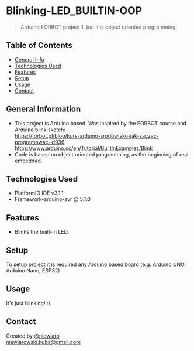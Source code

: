 # Blinking-LED_BUILTIN-OOP
> Arduino FORBOT project 1, but it is object oriented programming.

## Table of Contents
* [General Info](#general-information)
* [Technologies Used](#technologies-used)
* [Features](#features)
* [Setup](#setup)
* [Usage](#usage)
* [Contact](#contact)

## General Information
- This project is Arduino based. Was inspired by the FORBOT course and Arduino blink sketch:  
https://forbot.pl/blog/kurs-arduino-srodowisko-jak-zaczac-programowac-id936  
https://www.arduino.cc/en/Tutorial/BuiltInExamples/Blink
- Code is based on object oriented programming, as the beginning of real embedded.

## Technologies Used
- PlatformIO IDE v3.1.1
- Framework-arduino-avr @ 5.1.0

## Features
- Blinks the built-in LED.

## Setup
To setup project it is required any Arduino based board (e.g. Arduino UNO, Arduino Nano, ESP32)

## Usage
It's just blinking! :)

## Contact
Created by [@niewiaro](https://github.com/Niewiaro)  
niewiarowski.kuba@gmail.com
